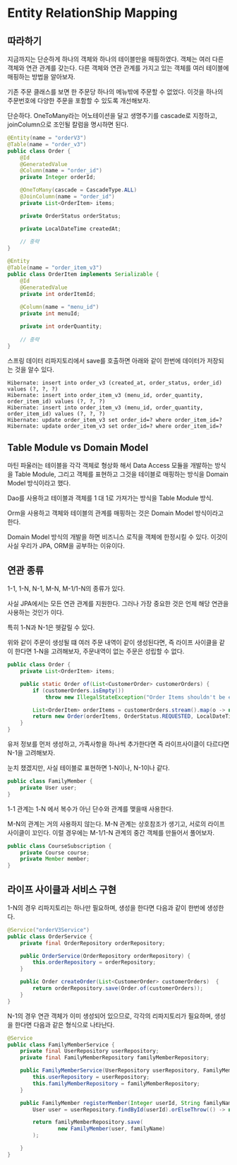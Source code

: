 # Entity RelationShip Mapping

## 따라하기

지금까지는 단순하게 하나의 객체와 하나의 테이블만을 매핑하였다. 객체는 여러 다른 객체와 연관 관계를 갖는다. 다른 객체와 연관 관계를 가지고 있는 객체를 여러 테이블에 매핑하는 방법을 알아보자.

기존 주문 클래스를 보면 한 주문당 하나의 메뉴밖에 주문할 수 없었다. 이것을 하나의 주문번호에 다양한 주문을 포함할 수 있도록 개선해보자.

단순하다. OneToMany라는 어노테이션을 달고 생명주기를 cascade로 지정하고, joinColumn으로 조인될 칼럼을 명시하면 된다.

```java
@Entity(name = "orderV3")
@Table(name = "order_v3")
public class Order {
    @Id
    @GeneratedValue
    @Column(name = "order_id")
    private Integer orderId;

    @OneToMany(cascade = CascadeType.ALL)
    @JoinColumn(name = "order_id")
    private List<OrderItem> items;

    private OrderStatus orderStatus;

    private LocalDateTime createdAt;
    
    // 중략
}
```

```java
@Entity
@Table(name = "order_item_v3")
public class OrderItem implements Serializable {
    @Id
    @GeneratedValue
    private int orderItemId;
    
    @Column(name = "menu_id")
    private int menuId;

    private int orderQuantity;
    
    // 중략
}
```

스프링 데이터 리파지토리에서 save를 호출하면 아래와 같이 한번에 데이터가 저장되는 것을 알수 있다. 

```
Hibernate: insert into order_v3 (created_at, order_status, order_id) values (?, ?, ?)
Hibernate: insert into order_item_v3 (menu_id, order_quantity, order_item_id) values (?, ?, ?)
Hibernate: insert into order_item_v3 (menu_id, order_quantity, order_item_id) values (?, ?, ?)
Hibernate: update order_item_v3 set order_id=? where order_item_id=?
Hibernate: update order_item_v3 set order_id=? where order_item_id=?
```

## Table Module vs Domain Model

마틴 파울러는 테이블을 각각 객체로 형상화 해서 Data Access 모듈을 개발하는 방식을 Table Module, 그리고 객체를 표현하고 그것을 테이블로 매핑하는 방식을 Domain Model 방식이라고 했다.

Dao를 사용하고 테이블과 객체를 1 대 1로 가져가는 방식을 Table Module 방식.

Orm을 사용하고 객체와 테이블의 관계를 매핑하는 것은 Domain Model 방식이라고 한다.

Domain Model 방식의 개발을 하면 비즈니스 로직을 객체에 한정시킬 수 있다. 이것이 사실 우리가 JPA, ORM을 공부하는 이유이다. 

## 연관 종류

1-1, 1-N, N-1, M-N, M-1/1-N의 종류가 있다.

사실 JPA에서는 모든 연관 관계를 지원한다. 그러나 가장 중요한 것은 언제 해당 연관을 사용하는 것인가 이다.

특히 1-N과 N-1은 헷갈릴 수 있다.

위와 같이 주문이 생성될 떄 여러 주문 내역이 같이 생성된다면, 즉 라이프 사이클을 같이 한다면 1-N을 고려해보자, 주문내역이 없는 주문은 성립할 수 없다.

```java
public class Order {
    private List<OrderItem> items;

    public static Order of(List<CustomerOrder> customerOrders) {
        if (customerOrders.isEmpty())
            throw new IllegalStateException("Order Items shouldn't be empty");

        List<OrderItem> orderItems = customerOrders.stream().map(o -> new OrderItem(o.getMenuId(), o.getOrderQuantity())).toList();
        return new Order(orderItems, OrderStatus.REQUESTED, LocalDateTime.now());
    }
}
```

유저 정보를 먼저 생성하고, 가족사항을 하나씩 추가한다면 즉 라이프사이클이 다르다면 N-1을 고려해보자.

눈치 챘겠지만, 사실 테이블로 표현하면 1-N이나, N-1이나 같다.

```java
public class FamilyMember {
    private User user;
}
```

1-1 관계는 1-N 에서 복수가 아닌 단수와 관계를 맺을때 사용한다.

M-N의 관계는 거의 사용하지 않는다. M-N 관계는 상호참조가 생기고, 서로의 라이프사이클이 꼬인다. 이럴 경우에는 M-1/1-N 관계의 중간 객체를 만들어서 풀어보자.

```java
public class CourseSubscription {
    private Course course;
    private Member member;
}
```

## 라이프 사이클과 서비스 구현

1-N의 경우 리파지토리는 하나만 필요하며, 생성을 한다면 다음과 같이 한번에 생성한다.

```java
@Service("orderV3Service")
public class OrderService {
    private final OrderRepository orderRepository;

    public OrderService(OrderRepository orderRepository) {
        this.orderRepository = orderRepository;
    }

    public Order createOrder(List<CustomerOrder> customerOrders)  {
        return orderRepository.save(Order.of(customerOrders));
    }
}
```

N-1의 경우 연관 객체가 이미 생성되어 있으므로, 각각의 리파지토리가 필요하며, 생성을 한다면 다음과 같은 형식으로 나타난다.

```java
@Service
public class FamilyMemberService {
    private final UserRepository userRepository;
    private final FamilyMemberRepository familyMemberRepository;

    public FamilyMemberService(UserRepository userRepository, FamilyMemberRepository familyMemberRepository) {
        this.userRepository = userRepository;
        this.familyMemberRepository = familyMemberRepository;
    }

    public FamilyMember registerMember(Integer userId, String familyName) {
        User user = userRepository.findById(userId).orElseThrow(() -> new IllegalArgumentException("Couldn't find user."));

        return familyMemberRepository.save(
                new FamilyMember(user, familyName)
        );

    }
}
```